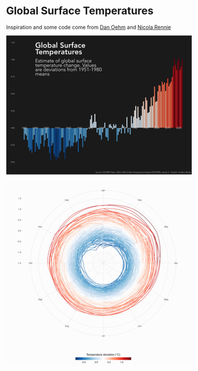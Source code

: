 # Global Surface Temperatures

Inspiration and some code come from [Dan Oehm](https://github.com/doehm/tidytues/tree/main/scripts/2023/week-28-temperatures) and [Nicola Rennie](https://github.com/nrennie/tidytuesday/tree/main/2023/2023-07-11)

![](temp_hist.png)

![](polar_temp.png)